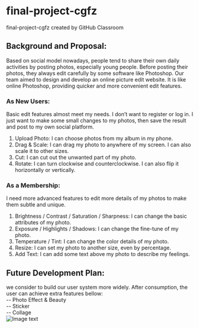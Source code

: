 # final-project-cgfz
final-project-cgfz created by GitHub Classroom
## Background and Proposal:
Based on social model nowadays, people tend to share their own daily activities by posting photos, especially young people. Before posting their photos, they always edit carefully by some software like Photoshop. Our team aimed to design and develop an online picture edit website. It is like online Photoshop, providing quicker and more convenient edit features. 

### As New Users:
Basic edit features almost meet my needs. I don’t want to register or log in. I just want to make some small changes to my photos, then save the result and post to my own social platform.
1. Upload Photo: I can choose photos from my album in my phone. 
2. Drag & Scale: I can drag my photo to anywhere of my screen. I can also scale it to other sizes.
3. Cut: I can cut out the unwanted part of my photo.
4. Rotate: I can turn clockwise and counterclockwise. I can also flip it horizontally or vertically.

### As a Membership:
I need more advanced features to edit more details of my photos to make them subtle and unique.
1. Brightness / Contrast / Saturation / Sharpness: I can change the basic attributes of my photo.
2. Exposure / Highlights / Shadows: I can change the fine-tune of my photo.
3. Temperature / Tint: I can change the color details of my photo.
4. Resize: I can set my photo to another size, even by percentage.
5. Add Text: I can add some text above my photo to describe my feelings.

## Future Development Plan:
we consider to build our user system more widely. After consumption, the user can achieve extra features bellow:<br/>
-- Photo Effect & Beauty<br/>
-- Sticker<br/>
-- Collage<br/>
![Image text](https://github.com/neu-mis-info6150-fall-2018/final-project-cgfz/blob/master/domain_model_image/domain_model.svg)

